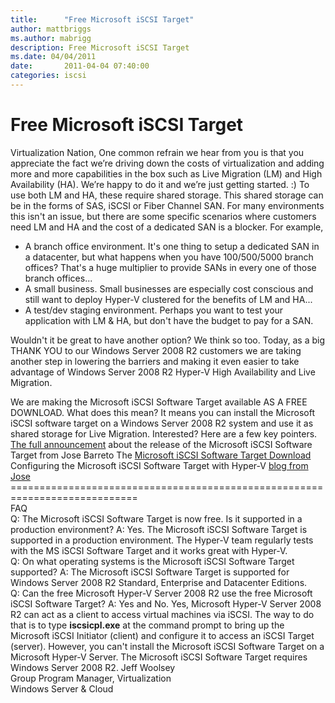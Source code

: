 ```yaml
---
title:      "Free Microsoft iSCSI Target"
author: mattbriggs
ms.author: mabrigg
description: Free Microsoft iSCSI Target
ms.date: 04/04/2011
date:       2011-04-04 07:40:00
categories: iscsi
---
```

# Free Microsoft iSCSI Target

Virtualization Nation, One common refrain we hear from you is that you appreciate the fact we’re driving down the costs of virtualization and adding more and more capabilities in the box such as Live Migration (LM) and High Availability (HA). We’re happy to do it and we’re just getting started. :) To use both LM and HA, these require shared storage. This shared storage can be in the forms of SAS, iSCSI or Fiber Channel SAN. For many environments this isn't an issue, but there are some specific scenarios where customers need LM and HA and the cost of a dedicated SAN is a blocker. For example, 

  * A branch office environment. It's one thing to setup a dedicated SAN in a datacenter, but what happens when you have 100/500/5000 branch offices? That's a huge multiplier to provide SANs in every one of those branch offices...
  * A small business. Small businesses are especially cost conscious and still want to deploy Hyper-V clustered for the benefits of LM and HA...
  * A test/dev staging environment. Perhaps you want to test your application with LM & HA, but don't have the budget to pay for a SAN.

Wouldn't it be great to have another option? We think so too. Today, as a big THANK YOU to our Windows Server 2008 R2 customers we are taking another step in lowering the barriers and making it even easier to take advantage of Windows Server 2008 R2 Hyper-V High Availability and Live Migration. 

 We are making the Microsoft iSCSI Software Target available AS A FREE DOWNLOAD. What does this mean? It means you can install the Microsoft iSCSI software target on a Windows Server 2008 R2 system and use it as shared storage for Live Migration. Interested? Here are a few key pointers. [The full announcement](https://blogs.technet.com/b/josebda/archive/2011/04/04/microsoft-iscsi-software-target-3-3-for-windows-server-2008-r2-available-for-public-download.aspx) about the release of the Microsoft iSCSI Software Target from Jose Barreto The [Microsoft iSCSI Software Target Download](https://www.microsoft.com/downloads/en/details.aspx?FamilyID=45105d7f-8c6c-4666-a305-c8189062a0d0) Configuring the Microsoft iSCSI Software Target with Hyper-V [blog from Jose](https://blogs.technet.com/b/josebda/archive/2009/01/31/step-by-step-using-the-microsoft-iscsi-software-target-with-hyper-v-standalone-full-vhd.aspx) ============================================================================   
FAQ  
Q: The Microsoft iSCSI Software Target is now free. Is it supported in a production environment? A: Yes. The Microsoft iSCSI Software Target is supported in a production environment. The Hyper-V team regularly tests with the MS iSCSI Software Target and it works great with Hyper-V.   
Q: On what operating systems is the Microsoft iSCSI Software Target supported? A: The Microsoft iSCSI Software Target is supported for Windows Server 2008 R2 Standard, Enterprise and Datacenter Editions.   
Q: Can the free Microsoft Hyper-V Server 2008 R2 use the free Microsoft iSCSI Software Target? A: Yes and No. Yes, Microsoft Hyper-V Server 2008 R2 can act as a client to access virtual machines via iSCSI. The way to do that is to type **iscsicpl.exe** at the command prompt to bring up the Microsoft iSCSI Initiator (client) and configure it to access an iSCSI Target (server). However, you can't install the Microsoft iSCSI Software Target on a Microsoft Hyper-V Server. The Microsoft iSCSI Software Target requires Windows Server 2008 R2. Jeff Woolsey  
Group Program Manager, Virtualization  
Windows Server & Cloud
